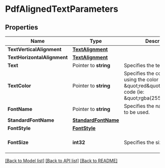 # PdfAlignedTextParameters

## Properties

Name | Type | Description | Notes
------------ | ------------- | ------------- | -------------
**TextVerticalAlignment** | [**TextAlignment**](TextAlignment.md) |  | [optional] 
**TextHorizontalAlignment** | [**TextAlignment**](TextAlignment.md) |  | [optional] 
**Text** | Pointer to **string** | Specifies the text. | [optional] 
**TextColor** | Pointer to **string** | Specifies the color of the text, using the color name (ie: \&quot;red\&quot;) or its RGBa code (ie: \&quot;rgba(255,0,0,1)\&quot;). | [optional] [default to black]
**FontName** | Pointer to **string** | Specifies the name of the font to be used. | [optional] 
**StandardFontName** | [**StandardFontName**](StandardFontName.md) |  | [optional] 
**FontStyle** | [**FontStyle**](FontStyle.md) |  | [optional] 
**FontSize** | **int32** | Specifies the size of the font. | [optional] [default to 11]

[[Back to Model list]](../README.md#documentation-for-models) [[Back to API list]](../README.md#documentation-for-api-endpoints) [[Back to README]](../README.md)


